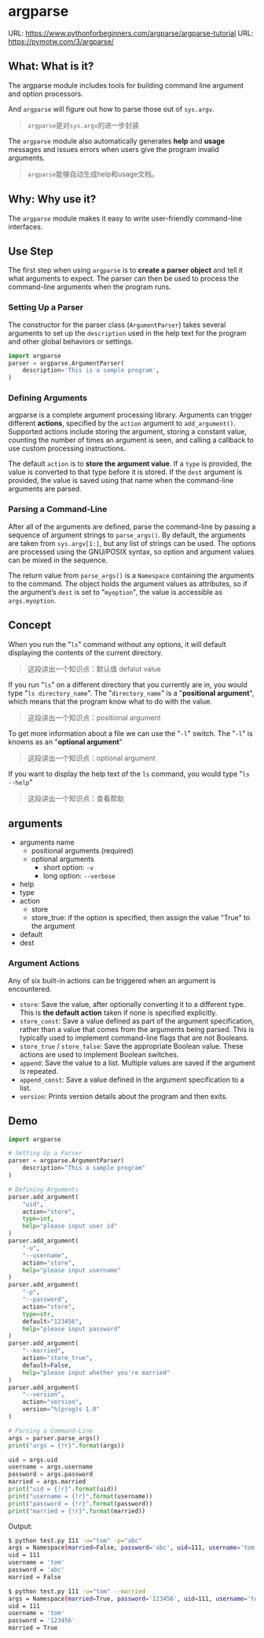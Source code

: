 # argparse

URL: https://www.pythonforbeginners.com/argparse/argparse-tutorial
URL: https://pymotw.com/3/argparse/

## What: What is it?

The argparse module includes tools for building command line argument and option processors. 

And `argparse` will figure out how to parse those out of `sys.argv`. 

> `argparse`是对`sys.argv`的进一步封装

The `argparse` module also automatically generates **help** and **usage** messages and
issues errors when users give the program invalid arguments.

> `argparse`能够自动生成help和usage文档。

## Why: Why use it?

The `argparse` module makes it easy to write user-friendly command-line interfaces. 

## Use Step

The first step when using `argparse` is to **create a parser object** and tell it what arguments to expect. The parser can then be used to process the command-line arguments when the program runs.

### Setting Up a Parser

The constructor for the parser class (`ArgumentParser`) takes several arguments to set up the `description` used in the help text for the program and other global behaviors or settings.

```python
import argparse
parser = argparse.ArgumentParser(
    description='This is a sample program',
)
```

### Defining Arguments

argparse is a complete argument processing library. Arguments can trigger different **actions**, specified by the `action` argument to `add_argument()`. Supported actions include storing the argument, storing a constant value, counting the number of times an argument is seen, and calling a callback to use custom processing instructions.

The default `action` is to **store the argument value**. If a `type` is provided, the value is converted to that type before it is stored. If the `dest` argument is provided, the value is saved using that name when the command-line arguments are parsed.

### Parsing a Command-Line

After all of the arguments are defined, parse the command-line by passing a sequence of argument strings to `parse_args()`. By default, the arguments are taken from `sys.argv[1:]`, but any list of strings can be used. The options are processed using the GNU/POSIX syntax, so option and argument values can be mixed in the sequence.

The return value from `parse_args()` is a `Namespace` containing the arguments to the command. The object holds the argument values as attributes, so if the argument’s `dest` is set to "`myoption`", the value is accessible as `args.myoption`.

## Concept

When you run the "`ls`" command without any options, it will default displaying the
contents of the current directory.

> 这段讲出一个知识点：默认值 defalut value

If you run "`ls`" on a different directory that you currently are in, you would type
"`ls directory_name`". The "`directory_name`" is a "**positional argument**", which means that the program know what to do with the value. 

> 这段讲出一个知识点：positional argument

To get more information about a file we can use the "`-l`" switch. The "`-l`" is knowns as an "**optional argument**"

> 这段讲出一个知识点：optional argument

If you want to display the help text of the `ls` command, you would type "`ls --help`"

> 这段讲出一个知识点：查看帮助

## arguments
- arguments name
    - positional arguments (required)
    - optional arguments
        - short option: `-v`
        - long option: `--verbose`
- help
- type
- action
    - store
    - store_true: if the option is specified, then assign the value "True" to the argument
- default
- dest

### Argument Actions
Any of six built-in actions can be triggered when an argument is encountered.

- `store`: Save the value, after optionally converting it to a different type. This is **the default action** taken if none is specified explicitly.
- `store_const`: Save a value defined as part of the argument specification, rather than a value that comes from the arguments being parsed. This is typically used to implement command-line flags that are not Booleans.
- `store_true` / `store_false`: Save the appropriate Boolean value. These actions are used to implement Boolean switches.
- `append`: Save the value to a list. Multiple values are saved if the argument is repeated.
- `append_const`: Save a value defined in the argument specification to a list.
- `version`: Prints version details about the program and then exits.

## Demo

```python
import argparse

# Setting Up a Parser
parser = argparse.ArgumentParser(
    description="This a sample program"
)

# Defining Arguments
parser.add_argument(
    "uid", 
    action="store", 
    type=int,
    help="please input user id"
)
parser.add_argument(
    "-u", 
    "--username", 
    action="store",
    help="please input username"
)
parser.add_argument(
    "-p", 
    "--password", 
    action="store", 
    type=str, 
    default="123456",
    help="please input password"
)
parser.add_argument(
    "--married", 
    action="store_true", 
    default=False,
    help="please input whether you're married"
)
parser.add_argument(
    "--version",
    action="version",
    version="%(prog)s 1.0"
)

# Parsing a Command-Line
args = parser.parse_args()
print("args = {!r}".format(args))

uid = args.uid
username = args.username
password = args.password
married = args.married
print("uid = {!r}".format(uid))
print("username = {!r}".format(username))
print("password = {!r}".format(password))
print("married = {!r}".format(married))

```

Output:

```bash
$ python test.py 111 -u="tom" -p="abc"
args = Namespace(married=False, password='abc', uid=111, username='tom')
uid = 111
username = 'tom'
password = 'abc'
married = False

$ python test.py 111 -u="tom" --married
args = Namespace(married=True, password='123456', uid=111, username='tom')
uid = 111
username = 'tom'
password = '123456'
married = True

```

